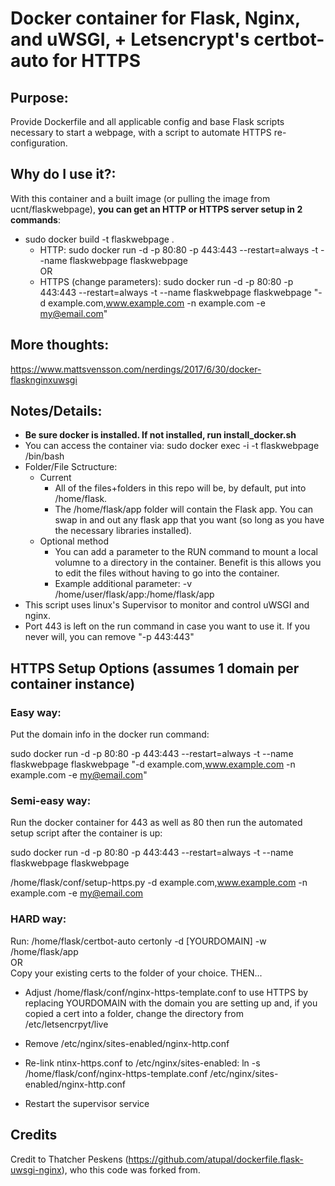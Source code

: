 # Docker container for Flask, Nginx, and uWSGI, + Letsencrypt's certbot-auto for HTTPS

## Purpose:
Provide Dockerfile and all applicable config and base Flask scripts necessary to start a webpage, with a script to automate HTTPS re-configuration.

## Why do I use it?:

With this container and a built image (or pulling the image from ucnt/flaskwebpage), <b>you can get an HTTP or HTTPS server setup in 2 commands</b>:
- sudo docker build -t flaskwebpage .
  - HTTP: sudo docker run -d -p 80:80 -p 443:443 --restart=always -t --name flaskwebpage flaskwebpage <br>
  OR
  - HTTPS (change parameters): sudo docker run -d -p 80:80 -p 443:443 --restart=always -t --name flaskwebpage flaskwebpage "-d example.com,www.example.com -n example.com -e my@email.com" 

## More thoughts:
https://www.mattsvensson.com/nerdings/2017/6/30/docker-flasknginxuwsgi

## Notes/Details:
- <b>Be sure docker is installed.  If not installed, run install_docker.sh</b>
- You can access the container via: sudo docker exec -i -t flaskwebpage /bin/bash
- Folder/File Sctructure:
    - Current
        - All of the files+folders in this repo will be, by default, put into /home/flask.  
        - The /home/flask/app folder will contain the Flask app.  You can swap in and out any flask app that you want (so long as you have the necessary libraries installed).
    - Optional method
        - You can add a parameter to the RUN command to mount a local volumne to a directory in the container.  Benefit is this allows you to edit the files without having to go into the container.
        - Example additional parameter: -v /home/user/flask/app:/home/flask/app
- This script uses linux's Supervisor to monitor and control uWSGI and nginx.
- Port 443 is left on the run command in case you want to use it.  If you never will, you can remove "-p 443:443"


## HTTPS Setup Options (assumes 1 domain per container instance)
  
### Easy way: 

Put the domain info in the docker run command: 

sudo docker run -d -p 80:80 -p 443:443 --restart=always -t --name flaskwebpage flaskwebpage "-d example.com,www.example.com -n example.com -e my@email.com"

### Semi-easy way: 

Run the docker container for 443 as well as 80 then run the automated setup script after the container is up:

sudo docker run -d -p 80:80 -p 443:443 --restart=always -t --name flaskwebpage flaskwebpage

/home/flask/conf/setup-https.py -d example.com,www.example.com -n example.com -e my@email.com

### HARD way: 

Run: /home/flask/certbot-auto certonly -d [YOURDOMAIN] -w /home/flask/app<br>
OR <br>
Copy your existing certs to the folder of your choice.  THEN...

  - Adjust /home/flask/conf/nginx-https-template.conf to use HTTPS by replacing YOURDOMAIN with the domain you are setting up and, if you copied a cert into a folder, change the directory from /etc/letsencrpyt/live
      
  - Remove /etc/nginx/sites-enabled/nginx-http.conf
      
  - Re-link ntinx-https.conf to /etc/nginx/sites-enabled: ln -s /home/flask/conf/nginx-https-template.conf /etc/nginx/sites-enabled/nginx-http.conf
      
  - Restart the supervisor service
    
  
  
## Credits
Credit to Thatcher Peskens (https://github.com/atupal/dockerfile.flask-uwsgi-nginx), who this code was forked from.
    




